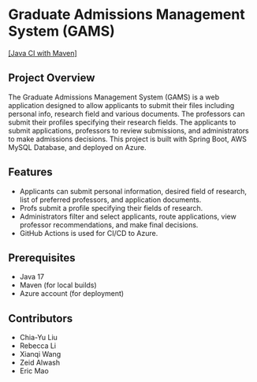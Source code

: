 # Graduate Admissions Management System (GAMS)

[[Java CI with Maven]](https://github.com/users/Ruangfafa/projects/1)

## Project Overview

The Graduate Admissions Management System (GAMS) is a web application designed to allow applicants to submit their files including personal info, research field and various documents. The professors can submit their profiles specifying their research fields. The  applicants to submit applications, professors to review submissions, and administrators to make admissions decisions. This project is built with Spring Boot, AWS MySQL Database, and deployed on Azure.

## Features

- Applicants can submit personal information, desired field of research, list of preferred professors, and application documents.
- Profs submit a profile specifying their fields of research.
- Administrators filter and select applicants, route applications, view professor recommendations, and make final decisions.
- GitHub Actions is used for CI/CD to Azure.

## Prerequisites

- Java 17
- Maven (for local builds)
- Azure account (for deployment)

## Contributors

- Chia-Yu Liu
- Rebecca Li	
- Xianqi Wang
- Zeid Alwash
- Eric Mao
